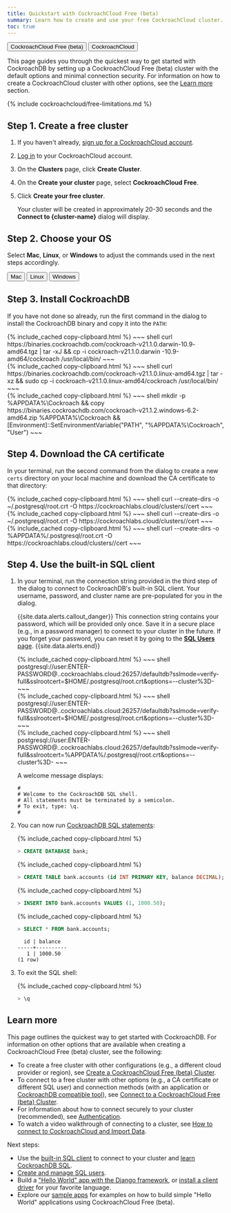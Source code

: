 ```yaml
---
title: Quickstart with CockroachCloud Free (beta)
summary: Learn how to create and use your free CockroachCloud cluster.
toc: true
---
```


<div class="filters clearfix">
    <a href="quickstart.html"><button class="filter-button page-level current">CockroachCloud Free (beta)</button></a>
    <a href="quickstart-trial-cluster.html"><button class="filter-button page-level">CockroachCloud</button></a>
</div>

This page guides you through the quickest way to get started with CockroachDB by setting up a CockroachCloud Free (beta) cluster with the default options and minimal connection security. For information on how to create a CockroachCloud cluster with other options, see the [Learn more](#learn-more) section.

{% include cockroachcloud/free-limitations.md %}

## Step 1. Create a free cluster

1. If you haven't already, <a href="https://cockroachlabs.cloud/signup?referralId=docs_quickstart_free" rel="noopener" target="_blank">sign up for a CockroachCloud account</a>.
1. [Log in](https://cockroachlabs.cloud/) to your CockroachCloud account.
1. On the **Clusters** page, click **Create Cluster**.
1. On the **Create your cluster** page, select **CockroachCloud Free**.
1. Click **Create your free cluster**.

    Your cluster will be created in approximately 20-30 seconds and the **Connect to {cluster-name}** dialog will display.

## Step 2. Choose your OS

Select **Mac**, **Linux**, or **Windows** to adjust the commands used in the next steps accordingly.

<div class="filters clearfix">
  <button class="filter-button page-level" data-scope="mac">Mac</button>
  <button class="filter-button page-level" data-scope="linux">Linux</button>
  <button class="filter-button page-level" data-scope="windows">Windows</button>
</div>

## Step 3. Install CockroachDB

If you have not done so already, run the first command in the dialog to install the CockroachDB binary and copy it into the `PATH`:

<section class="filter-content" markdown="1" data-scope="mac">
{% include_cached copy-clipboard.html %}
~~~ shell
curl https://binaries.cockroachdb.com/cockroach-v21.1.0.darwin-10.9- amd64.tgz | tar -xJ && cp -i cockroach-v21.1.0.darwin -10.9-amd64/cockroach /usr/local/bin/
~~~
</section>

<section class="filter-content" markdown="1" data-scope="linux">
{% include_cached copy-clipboard.html %}
~~~ shell
curl https://binaries.cockroachdb.com/cockroach-v21.1.0.linux-amd64.tgz | tar -xz && sudo cp -i cockroach-v21.1.0.linux-amd64/cockroach /usr/local/bin/
~~~
</section>

<section class="filter-content" markdown="1" data-scope="windows">
{% include_cached copy-clipboard.html %}
~~~ shell
mkdir -p %APPDATA%\Cockroach && copy https://binaries.cockroachdb.com/cockroach-v21.1.2.windows-6.2-amd64.zip %APPDATA%\Cockroach && [Environment]::SetEnvironmentVariable("PATH", "%APPDATA%\Cockroach", "User")
~~~
</section>
    
## Step 4. Download the CA certificate

In your terminal, run the second command from the dialog to create a new `certs` directory on your local machine and download the CA certificate to that directory:

<section class="filter-content" markdown="1" data-scope="mac">
{% include_cached copy-clipboard.html %}
~~~ shell
curl --create-dirs -o ~/.postgresql/root.crt -O https://cockroachlabs.cloud/clusters/<cluster-id>/cert
~~~
</section>

<section class="filter-content" markdown="1" data-scope="linux">    
{% include_cached copy-clipboard.html %}
~~~ shell
curl --create-dirs -o ~/.postgresql/root.crt -O https://cockroachlabs.cloud/clusters/<cluster-id>/cert
~~~
</section>

<section class="filter-content" markdown="1" data-scope="windows">
{% include_cached copy-clipboard.html %}
~~~ shell
curl --create-dirs -o %APPDATA%/.postgresql/root.crt -O https://cockroachlabs.cloud/clusters/<cluster-id>/cert
~~~
</section>

## Step 4. Use the built-in SQL client

1. In your terminal, run the connection string provided in the third step of the dialog to connect to CockroachDB's built-in SQL client. Your username, password, and cluster name are pre-populated for you in the dialog.

    {{site.data.alerts.callout_danger}}
    This connection string contains your password, which will be provided only once. Save it in a secure place (e.g., in a password manager) to connect to your cluster in the future. If you forget your password, you can reset it by going to the [**SQL Users** page](user-authorization.html).
    {{site.data.alerts.end}}

    <section class="filter-content" markdown="1" data-scope="mac">
    {% include_cached copy-clipboard.html %}
    ~~~ shell
    postgresql://user:ENTER-PASSWORD@<free-tier-host>.<region>.cockroachlabs.cloud:26257/defaultdb?sslmode=verify-full&sslrootcert=$HOME/.postgresql/root.crt&options=--cluster%3D<cluster-name>-<tenant-id>
    ~~~
    </section>

    <section class="filter-content" markdown="1" data-scope="linux">
    {% include_cached copy-clipboard.html %}
    ~~~ shell
    postgresql://user:ENTER-PASSWORD@<free-tier-host>.<region>.cockroachlabs.cloud:26257/defaultdb?sslmode=verify-full&sslrootcert=$HOME/.postgresql/root.crt&options=--cluster%3D<cluster-name>-<tenant-id>
    ~~~
    </section>

    <section class="filter-content" markdown="1" data-scope="windows">
    {% include_cached copy-clipboard.html %}
    ~~~ shell
    postgresql://user:ENTER-PASSWORD@<free-tier-host>.<region>.cockroachlabs.cloud:26257/defaultdb?sslmode=verify-full&sslrootcert=%APPDATA%/.postgresql/root.crt&options=--cluster%3D<cluster-name>-<tenant-id>
    ~~~
    </section>

    A welcome message displays:

    ~~~
    #
    # Welcome to the CockroachDB SQL shell.
    # All statements must be terminated by a semicolon.
    # To exit, type: \q.
    #
    ~~~

1. You can now run [CockroachDB SQL statements](learn-cockroachdb-sql.html):

    {% include_cached copy-clipboard.html %}
    ~~~ sql
    > CREATE DATABASE bank;
    ~~~

    {% include_cached copy-clipboard.html %}
    ~~~ sql
    > CREATE TABLE bank.accounts (id INT PRIMARY KEY, balance DECIMAL);
    ~~~

    {% include_cached copy-clipboard.html %}
    ~~~ sql
    > INSERT INTO bank.accounts VALUES (1, 1000.50);
    ~~~

    {% include_cached copy-clipboard.html %}
    ~~~ sql
    > SELECT * FROM bank.accounts;
    ~~~

    ~~~
      id | balance
    -----+----------
       1 | 1000.50
    (1 row)
    ~~~

1. To exit the SQL shell:

    {% include_cached copy-clipboard.html %}
    ~~~ sql
    > \q
    ~~~

## Learn more

This page outlines the quickest way to get started with CockroachDB. For information on other options that are available when creating a CockroachCloud Free (beta) cluster, see the following:

- To create a free cluster with other configurations (e.g., a different cloud provider or region), see [Create a CockroachCloud Free (beta) Cluster](create-a-free-cluster.html).
- To connect to a free cluster with other options (e.g., a CA certificate or different SQL user) and connection methods (with an application or [CockroachDB compatible tool](../stable/third-party-database-tools.html)), see [Connect to a CockroachCloud Free (beta) Cluster](connect-to-a-free-cluster.html).
- For information about how to connect securely to your cluster (recommended), see [Authentication](authentication.html).
- To watch a video walkthrough of connecting to a cluster, see [How to connect to CockroachCloud and Import Data](https://www.youtube.com/watch?v=XJZD1rorEQE).

Next steps:

- Use the [built-in SQL client](../{{site.versions["stable"]}}/cockroach-sql.html) to connect to your cluster and [learn CockroachDB SQL](learn-cockroachdb-sql.html).
- [Create and manage SQL users](user-authorization.html).
- Build a ["Hello World" app with the Django framework](../{{site.versions["stable"]}}/build-a-python-app-with-cockroachdb-django.html), or [install a client driver](../{{site.versions["stable"]}}/install-client-drivers.html) for your favorite language.
- Explore our [sample apps](../{{site.versions["stable"]}}/hello-world-example-apps.html) for examples on how to build simple "Hello World" applications using CockroachCloud Free (beta).
